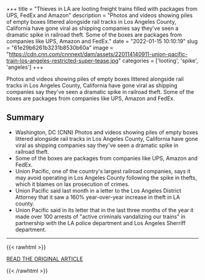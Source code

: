 +++
title = "Thieves in LA are looting freight trains filled with packages from UPS, FedEx and Amazon"
description = "Photos and videos showing piles of empty boxes littered alongside rail tracks in Los Angeles County, California have gone viral as shipping companies say they've seen a dramatic spike in railroad theft. Some of the boxes are packages from companies like UPS, Amazon and FedEx."
date = "2022-01-15 10:10:19"
slug = "61e29b6261b3231b8530b60a"
image = "https://cdn.cnn.com/cnnnext/dam/assets/220114140911-union-pacific-train-los-angeles-restricted-super-tease.jpg"
categories = ['looting', 'spike', 'angeles']
+++

Photos and videos showing piles of empty boxes littered alongside rail tracks in Los Angeles County, California have gone viral as shipping companies say they've seen a dramatic spike in railroad theft. Some of the boxes are packages from companies like UPS, Amazon and FedEx.

## Summary

- Washington, DC (CNN) Photos and videos showing piles of empty boxes littered alongside rail tracks in Los Angeles County, California have gone viral as shipping companies say they've seen a dramatic spike in railroad theft.
- Some of the boxes are packages from companies like UPS, Amazon and FedEx.
- Union Pacific, one of the country's largest railroad companies, says it may avoid operating in Los Angeles County following the spike in thefts, which it blames on lax prosecution of crimes.
- Union Pacific said last month in a letter to the Los Angeles District Attorney that it saw a 160% year-over-year increase in theft in LA county.
- Union Pacific said in its letter that in the last three months of the year it made over 100 arrests of "active criminals vandalizing our trains" in partnership with the LA police department and Los Angeles Sherriff department.

---

{{< rawhtml >}}
  <p class="article-category">
    <a target="_blank" href="https://www.cnn.com/2022/01/14/economy/la-freight-railroad-theft/index.html">READ THE ORIGINAL ARTICLE</a>
  </p>
{{< /rawhtml >}}
